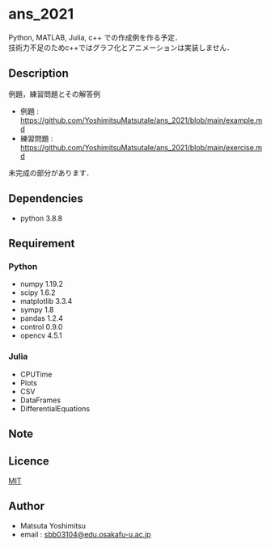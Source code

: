 # ans_2021
Python, MATLAB, Julia, c++ での作成例を作る予定．  
技術力不足のためc++ではグラフ化とアニメーションは実装しません．  

## Description
例題，練習問題とその解答例

* 例題 : <https://github.com/YoshimitsuMatsutaIe/ans_2021/blob/main/example.md>
* 練習問題 : <https://github.com/YoshimitsuMatsutaIe/ans_2021/blob/main/exercise.md>

未完成の部分があります．

## Dependencies

* python 3.8.8  

## Requirement

### Python
* numpy 1.19.2
* scipy 1.6.2
* matplotlib 3.3.4
* sympy 1.8
* pandas 1.2.4
* control 0.9.0
* opencv 4.5.1

### Julia
* CPUTime
* Plots
* CSV
* DataFrames
* DifferentialEquations

## Note

## Licence

[MIT](https://github.com/YoshimitsuMatsutaIe/ans_2021/blob/main/LICENSE)

## Author

* Matsuta Yoshimitsu
* email : <sbb03104@edu.osakafu-u.ac.jp>

